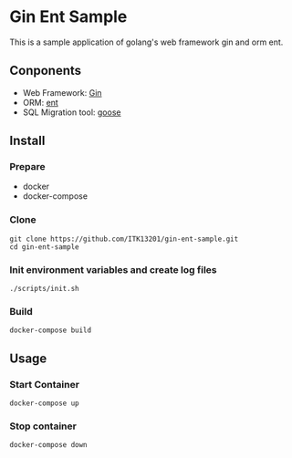 # Gin Ent Sample

This is a sample application of golang's web framework gin and orm ent.

## Conponents

- Web Framework: [Gin](https://github.com/gin-gonic/gin)
- ORM: [ent](https://github.com/ent/ent)
- SQL Migration tool: [goose](https://github.com/pressly/goose)

## Install

### Prepare

- docker
- docker-compose

### Clone

```shell
git clone https://github.com/ITK13201/gin-ent-sample.git
cd gin-ent-sample
```

### Init environment variables and create log files

```shell
./scripts/init.sh
```

### Build

```shell
docker-compose build
```


## Usage

### Start Container

```shell
docker-compose up
```

### Stop container

```shell
docker-compose down
```
